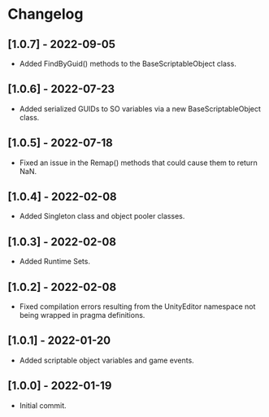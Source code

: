 # Changelog

## [1.0.7] - 2022-09-05

- Added FindByGuid() methods to the BaseScriptableObject class.

## [1.0.6] - 2022-07-23

- Added serialized GUIDs to SO variables via a new BaseScriptableObject class.

## [1.0.5] - 2022-07-18

- Fixed an issue in the Remap() methods that could cause them to return NaN.

## [1.0.4] - 2022-02-08

- Added Singleton class and object pooler classes.

## [1.0.3] - 2022-02-08

- Added Runtime Sets.

## [1.0.2] - 2022-02-08

- Fixed compilation errors resulting from the UnityEditor namespace not being wrapped in pragma definitions.

## [1.0.1] - 2022-01-20

- Added scriptable object variables and game events.

## [1.0.0] - 2022-01-19

- Initial commit.